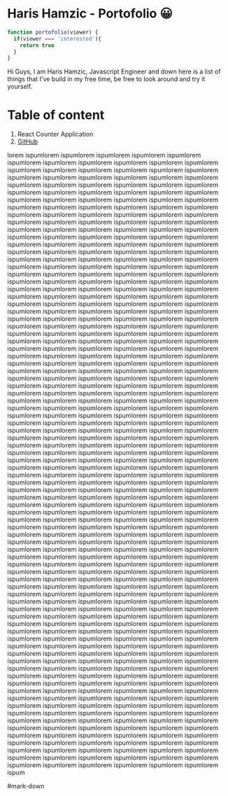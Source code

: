 # Haris Hamzic - Portofolio 😀


```javascript
function portofolio(viewer) {
  if(viewer === 'interested'){
    return true
  }
}
```
Hi Guys, I am Haris Hamzic, Javascript Engineer and down here is a list of things that I've build in my free time, be free to look around and try it yourself.



# Table of content
1. React Counter Application
1. [GitHub](#mark-down)



lorem ispumlorem ispumlorem ispumlorem ispumlorem ispumlorem ispumlorem ispumlorem ispumlorem ispumlorem ispumlorem ispumlorem ispumlorem ispumlorem ispumlorem ispumlorem ispumlorem ispumlorem ispumlorem ispumlorem ispumlorem ispumlorem ispumlorem ispumlorem ispumlorem ispumlorem ispumlorem ispumlorem ispumlorem ispumlorem ispumlorem ispumlorem ispumlorem ispumlorem ispumlorem ispumlorem ispumlorem ispumlorem ispumlorem ispumlorem ispumlorem ispumlorem ispumlorem ispumlorem ispumlorem ispumlorem ispumlorem ispumlorem ispumlorem ispumlorem ispumlorem ispumlorem ispumlorem ispumlorem ispumlorem ispumlorem ispumlorem ispumlorem ispumlorem ispumlorem ispumlorem ispumlorem ispumlorem ispumlorem ispumlorem ispumlorem ispumlorem ispumlorem ispumlorem ispumlorem ispumlorem ispumlorem ispumlorem ispumlorem ispumlorem ispumlorem ispumlorem ispumlorem ispumlorem ispumlorem ispumlorem ispumlorem ispumlorem ispumlorem ispumlorem ispumlorem ispumlorem ispumlorem ispumlorem ispumlorem ispumlorem ispumlorem ispumlorem ispumlorem ispumlorem ispumlorem ispumlorem ispumlorem ispumlorem ispumlorem ispumlorem ispumlorem ispumlorem ispumlorem ispumlorem ispumlorem ispumlorem ispumlorem ispumlorem ispumlorem ispumlorem ispumlorem ispumlorem ispumlorem ispumlorem ispumlorem ispumlorem ispumlorem ispumlorem ispumlorem ispumlorem ispumlorem ispumlorem ispumlorem ispumlorem ispumlorem ispumlorem ispumlorem ispumlorem ispumlorem ispumlorem ispumlorem ispumlorem ispumlorem ispumlorem ispumlorem ispumlorem ispumlorem ispumlorem ispumlorem ispumlorem ispumlorem ispumlorem ispumlorem ispumlorem ispumlorem ispumlorem ispumlorem ispumlorem ispumlorem ispumlorem ispumlorem ispumlorem ispumlorem ispumlorem ispumlorem ispumlorem ispumlorem ispumlorem ispumlorem ispumlorem ispumlorem ispumlorem ispumlorem ispumlorem ispumlorem ispumlorem ispumlorem ispumlorem ispumlorem ispumlorem ispumlorem ispumlorem ispumlorem ispumlorem ispumlorem ispumlorem ispumlorem ispumlorem ispumlorem ispumlorem ispumlorem ispumlorem ispumlorem ispumlorem ispumlorem ispumlorem ispumlorem ispumlorem ispumlorem ispumlorem ispumlorem ispumlorem ispumlorem ispumlorem ispumlorem ispumlorem ispumlorem ispumlorem ispumlorem ispumlorem ispumlorem ispumlorem ispumlorem ispumlorem ispumlorem ispumlorem ispumlorem ispumlorem ispumlorem ispumlorem ispumlorem ispumlorem ispumlorem ispumlorem ispumlorem ispumlorem ispumlorem ispumlorem ispumlorem ispumlorem ispumlorem ispumlorem ispumlorem ispumlorem ispumlorem ispumlorem ispumlorem ispumlorem ispumlorem ispumlorem ispumlorem ispumlorem ispumlorem ispumlorem ispumlorem ispumlorem ispumlorem ispumlorem ispumlorem ispumlorem ispumlorem ispumlorem ispumlorem ispumlorem ispumlorem ispumlorem ispumlorem ispumlorem ispumlorem ispumlorem ispumlorem ispumlorem ispumlorem ispumlorem ispumlorem ispumlorem ispumlorem ispumlorem ispumlorem ispumlorem ispumlorem ispumlorem ispumlorem ispumlorem ispumlorem ispumlorem ispumlorem ispumlorem ispumlorem ispumlorem ispumlorem ispumlorem ispumlorem ispumlorem ispumlorem ispumlorem ispumlorem ispumlorem ispumlorem ispumlorem ispumlorem ispumlorem ispumlorem ispumlorem ispumlorem ispumlorem ispumlorem ispumlorem ispumlorem ispumlorem ispumlorem ispumlorem ispumlorem ispumlorem ispumlorem ispumlorem ispumlorem ispumlorem ispumlorem ispumlorem ispumlorem ispumlorem ispumlorem ispumlorem ispumlorem ispumlorem ispumlorem ispumlorem ispumlorem ispumlorem ispumlorem ispumlorem ispumlorem ispumlorem ispumlorem ispumlorem ispumlorem ispumlorem ispumlorem ispumlorem ispumlorem ispumlorem ispumlorem ispumlorem ispumlorem ispumlorem ispumlorem ispumlorem ispumlorem ispumlorem ispumlorem ispumlorem ispumlorem ispumlorem ispumlorem ispumlorem ispumlorem ispumlorem ispumlorem ispumlorem ispumlorem ispumlorem ispumlorem ispumlorem ispumlorem ispumlorem ispumlorem ispumlorem ispumlorem ispumlorem ispumlorem ispumlorem ispumlorem ispumlorem ispumlorem ispumlorem ispumlorem ispumlorem ispumlorem ispumlorem ispumlorem ispumlorem ispumlorem ispumlorem ispumlorem ispumlorem ispumlorem ispumlorem ispumlorem ispumlorem ispumlorem ispumlorem ispumlorem ispumlorem ispumlorem ispumlorem ispumlorem ispumlorem ispumlorem ispumlorem ispumlorem ispumlorem ispumlorem ispumlorem ispumlorem ispumlorem ispumlorem ispumlorem ispumlorem ispumlorem ispumlorem ispumlorem ispumlorem ispumlorem ispumlorem ispumlorem ispumlorem ispumlorem ispumlorem ispumlorem ispumlorem ispumlorem ispumlorem ispumlorem ispumlorem ispumlorem ispumlorem ispumlorem ispumlorem ispumlorem ispumlorem ispumlorem ispumlorem ispumlorem ispumlorem ispumlorem ispumlorem ispumlorem ispumlorem ispumlorem ispumlorem ispumlorem ispumlorem ispumlorem ispumlorem ispumlorem ispumlorem ispumlorem ispumlorem ispumlorem ispumlorem ispumlorem ispumlorem ispumlorem ispumlorem ispumlorem ispumlorem ispumlorem ispumlorem ispumlorem ispumlorem ispumlorem ispumlorem ispumlorem ispumlorem ispumlorem ispumlorem ispumlorem ispumlorem ispumlorem ispumlorem ispumlorem ispumlorem ispumlorem ispumlorem ispumlorem ispumlorem ispumlorem ispumlorem ispumlorem ispumlorem ispumlorem ispumlorem ispumlorem ispumlorem ispumlorem ispumlorem ispumlorem ispumlorem ispumlorem ispumlorem ispumlorem ispumlorem ispumlorem ispumlorem ispumlorem ispumlorem ispumlorem ispumlorem ispumlorem ispumlorem ispumlorem ispumlorem ispumlorem ispumlorem ispumlorem ispumlorem ispumlorem ispumlorem ispumlorem ispumlorem ispumlorem ispumlorem ispumlorem ispumlorem ispumlorem ispumlorem ispum


#mark-down

